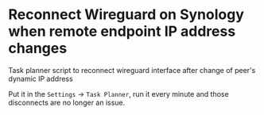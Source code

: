 # Reconnect Wireguard on Synology when remote endpoint IP address changes

Task planner script to reconnect wireguard interface after change of peer's dynamic IP address

Put it in the `Settings` -> `Task Planner`, run it every minute and those disconnects are no longer an issue.
